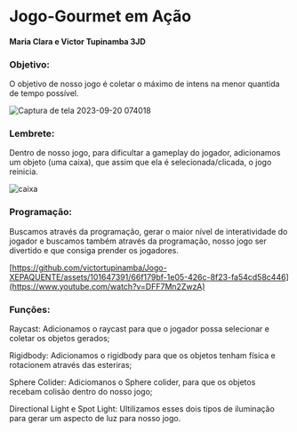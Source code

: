 # Jogo-Gourmet em Ação
#### Maria Clara e Victor Tupinamba 3JD

### Objetivo:
O objetivo de nosso jogo é coletar o máximo de intens na menor quantida de tempo possível.

![Captura de tela 2023-09-20 074018](https://github.com/victortupinamba/Jogo-XEPAQUENTE/assets/101647391/d444f426-84f7-4502-af43-29acf443a24c)


### Lembrete: 
Dentro de nosso jogo, para dificultar a gameplay do jogador, adicionamos um objeto (uma caixa), que assim que ela é selecionada/clicada, o jogo reinicia.

![caixa](https://github.com/victortupinamba/Jogo-XEPAQUENTE/assets/101647391/42b9ff33-e941-4c4e-ab29-06ea843d66c2)

### Programação:
Buscamos através da programação, gerar o maior nível de interatividade do jogador e buscamos também através da programação, nosso jogo ser divertido e que consiga prender os jogadores.



[https://github.com/victortupinamba/Jogo-XEPAQUENTE/assets/101647391/66f179bf-1e05-426c-8f23-fa54cd58c446](https://www.youtube.com/watch?v=DFF7Mn2ZwzA)



### Funções:
Raycast: Adicionamos o raycast para que o jogador possa selecionar e coletar os objetos gerados;

Rigidbody: Adicionamos o rigidbody para que os objetos tenham física e rotacionem através das esteriras;

Sphere Colider: Adiciomanos o Sphere colider, para que os objetos recebam colisão dentro do nosso jogo;

Directional Light e Spot Light: Ultilizamos esses dois tipos de iluminação para gerar um aspecto de luz para nosso jogo.

